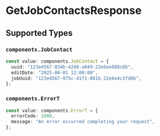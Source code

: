 # GetJobContactsResponse


## Supported Types

### `components.JobContact`

```typescript
const value: components.JobContact = {
  uuid: "123e4567-834b-42d8-a049-22e6ee088c8b",
  editDate: "2025-06-01 12:00:00",
  jobUuid: "123e4567-975c-41f1-881b-22e6e4c3fd0b",
};
```

### `components.ErrorT`

```typescript
const value: components.ErrorT = {
  errorCode: 1000,
  message: "An error occurred completing your request",
};
```

